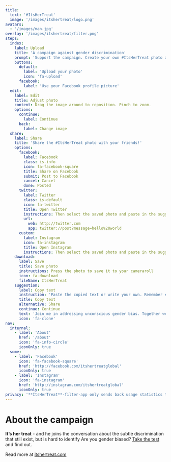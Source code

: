 ```yaml
---
title:
  text: '#ItsHerTreat'
  image: '/images/itshertreat/logo.png'
avatars: 
  - '/images/man.jpg'
overlay: '/images/itshertreat/filter.png'
steps: 
  index: 
    label: Upload
    title: 'A campaign against gender discrimination'
    prompt: 'Support the campaign. Create your own #ItsHerTreat photo and share with your friends'
    buttons:
      default: 
        label: 'Upload your photo'
        icon: 'fa-upload'
      facebook:
        label: 'Use your Facebook profile picture'
  edit: 
    label: Edit
    title: Adjust photo
    content: Drag the image around to reposition. Pinch to zoom.
    options: 
      continue: 
        label: Continue
      back: 
        label: Change image
  share:
    label: Share
    title: 'Share the #ItsHerTreat photo with your friends!'
    options: 
      facebook:
        label: Facebook
        class: is-info
        icon: fa-facebook-square
        title: Share on Facebook
        submit: Post to Facebook
        cancel: Cancel
        done: Posted
      twitter:
        label: Twitter
        class: is-default
        icon: fa-twitter
        title: Open Twitter
        instructions: Then select the saved photo and paste in the suggested text.
        url: 
          web: http://twitter.com 
          app: twitter://post?message=hello%20world
      custom:
        label: Instagram
        icon: fa-instagram
        title: Open Instagram
        instructions: Then select the saved photo and paste in the suggested text.
    download: 
      label: Save 
      title: Save photo
      instructions: Press the photo to save it to your cameraroll
      icon: fa-download
      fileName: ItsHerTreat
    suggestion: 
      label: Copy text
      instruction: 'Paste the copied text or write your own. Remember #ItsHerTreat'
      title: Copy text
      alternative: Share
      continue: Continue
      text: 'Join me in addressing unconscious gender bias. Together we change mindsets. Get your photo with the #ItsHerTreat-filter  http://itshertreatfilter.com'
      icon: 'fa-clone'
nav:
  internal:
    - label: 'About'
      href: '/about'
      icon: 'fa-info-circle'
      iconOnly: true
  some:
    - label: 'Facebook'
      icon: 'fa-facebook-square'
      href: 'http://facebook.com/itshertreatglobal'
      iconOnly: true
    - label: 'Instagram'
      icon: 'fa-instagram'
      href: 'http://instagram.com/itshertreatglobal'
      iconOnly: true
privacy: '**ItsHerTreat**-filter-app only sends back usage statistics through Google Analytics. No images or personal information is stored by us.'
---
```


# About the campaign

**It’s her treat** - and he joins the conversation about the subtle discrimination that still exist, but is hard to identify
Are you gender biased? [Take the test](https://implicit.harvard.edu/implicit/user/agg/blindspot/indexgc.htm) and find out.  

Read more at [itshertreat.com](http://www.itshertreat.com)
